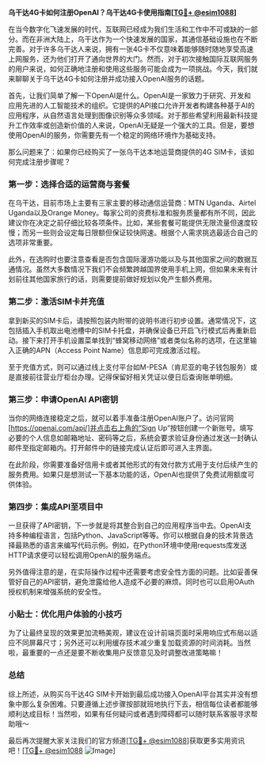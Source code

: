 **乌干达4G卡如何注册OpenAI？乌干达4G卡使用指南[[TG💪+ @esim1088](https://t.me/s/esim1088)]**

在当今数字化飞速发展的时代，互联网已经成为我们生活和工作中不可或缺的一部分。而在非洲大陆上，乌干达作为一个快速发展的国家，其通信基础设施也在不断完善。对于许多乌干达人来说，拥有一张4G卡不仅意味着能够随时随地享受高速上网服务，还为他们打开了通向世界的大门。然而，对于初次接触国际互联网服务的用户来说，如何正确地注册和使用这些服务可能会成为一项挑战。今天，我们就来聊聊关于乌干达4G卡如何注册并成功接入OpenAI服务的话题。

首先，让我们简单了解一下OpenAI是什么。OpenAI是一家致力于研究、开发和应用先进的人工智能技术的组织。它提供的API接口允许开发者构建各种基于AI的应用程序，从自然语言处理到图像识别等众多领域。对于那些希望利用最新科技提升工作效率或创造新价值的人来说，OpenAI无疑是一个强大的工具。但是，要想使用OpenAI的服务，你需要先有一个稳定的网络环境作为基础支持。

那么问题来了：如果你已经购买了一张乌干达本地运营商提供的4G SIM卡，该如何完成注册步骤呢？

### 第一步：选择合适的运营商与套餐

在乌干达，目前市场上主要有三家主要的移动通信运营商：MTN Uganda、Airtel Uganda以及Orange Money。每家公司的资费标准和服务质量都有所不同，因此建议你在决定之前仔细比较各项条件。比如，某些套餐可能提供无限流量但速度较慢；而另一些则会设定每日限额但保证较快网速。根据个人需求挑选最适合自己的选项非常重要。

此外，在选购时也要注意查看是否包含国际漫游功能以及与其他国家之间的数据互通情况。虽然大多数情况下我们不会频繁跨越国界使用手机上网，但如果未来有计划前往其他国家旅行的话，则需要提前做好规划以免产生额外费用。

### 第二步：激活SIM卡并充值

拿到新买的SIM卡后，请按照包装内附带的说明书进行初步设置。通常情况下，这包括插入手机取出电池槽中的SIM卡托盘，并确保设备已开启飞行模式后再重新启动。接下来打开手机设置菜单找到“蜂窝移动网络”或者类似名称的选项，在这里输入正确的APN（Access Point Name）信息即可完成激活过程。

至于充值方式，则可以通过线上支付平台如M-PESA（肯尼亚的电子钱包服务）或是直接前往营业厅柜台办理。记得保留好相关凭证以便日后查询账单明细。

### 第三步：申请OpenAI API密钥

当你的网络连接稳定之后，就可以着手准备注册OpenAI账户了。访问官网[https://openai.com/api/]并点击右上角的“Sign Up”按钮创建一个新账号。填写必要的个人信息如邮箱地址、密码等之后，系统会要求验证身份通过发送一封确认邮件至指定邮箱内。打开邮件中的链接完成认证后即可进入主界面。

在此阶段，你需要准备好信用卡或者其他形式的有效付款方式用于支付后续产生的服务费用。如果只是想测试一下基本功能的话，OpenAI也提供了免费试用额度可供体验。

### 第四步：集成API至项目中

一旦获得了API密钥，下一步就是将其整合到自己的应用程序当中去。OpenAI支持多种编程语言，包括Python、JavaScript等等。你可以根据自身的技术背景选择最熟悉的语言来编写代码示例。例如，在Python环境中使用requests库发送HTTP请求便可以轻松调用OpenAI的服务端点。

另外值得注意的是，在实际操作过程中还需要考虑安全性方面的问题。比如妥善保管好自己的API密钥，避免泄露给他人造成不必要的麻烦。同时也可以启用OAuth授权机制来增强系统的安全性。

### 小贴士：优化用户体验的小技巧

为了让最终呈现的效果更加流畅美观，建议在设计前端页面时采用响应式布局以适应不同屏幕尺寸；另外还可以利用缓存技术减少重复加载资源的时间消耗。当然啦，最重要的一点还是要不断收集用户反馈意见及时调整改进策略嘛！

### 总结

综上所述，从购买乌干达4G SIM卡开始到最后成功接入OpenAI平台其实并没有想象中那么复杂困难。只要遵循上述步骤按部就班地执行下去，相信每位读者都能够顺利达成目标！当然啦，如果有任何疑问或者遇到障碍都可以随时联系客服寻求帮助哦～

最后再次提醒大家关注我们的官方频道[[TG💪+ @esim1088](https://t.me/s/esim1088)]获取更多实用资讯吧！[[TG💪+ @esim1088](https://t.me/s/esim1088) ![Image](https://i.postimg.cc/4NQfJmqS/Snipaste-2025-05-13-00-14-12.png)]